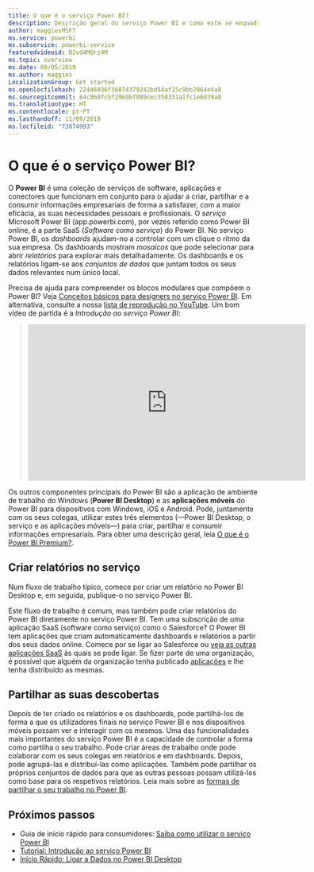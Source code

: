 ```yaml
---
title: O que é o serviço Power BI?
description: Descrição geral do serviço Power BI e como este se enquadra com as outras partes do Power BI.
author: maggiesMSFT
ms.service: powerbi
ms.subservice: powerbi-service
featuredvideoid: B2vd4MQrz4M
ms.topic: overview
ms.date: 09/05/2019
ms.author: maggies
LocalizationGroup: Get started
ms.openlocfilehash: 22446936f36074379242bd54af15c9bb2864e4a8
ms.sourcegitcommit: 64c860fcbf2969bf089cec358331a1fc1e0d39a8
ms.translationtype: HT
ms.contentlocale: pt-PT
ms.lasthandoff: 11/09/2019
ms.locfileid: "73874993"
---
```

# <a name="what-is-the-power-bi-service"></a>O que é o serviço Power BI?
O **Power BI** é uma coleção de serviços de software, aplicações e conectores que funcionam em conjunto para o ajudar a criar, partilhar e a consumir informações empresariais de forma a satisfazer, com a maior eficácia, as suas necessidades pessoais e profissionais. O *serviço* Microsoft Power BI (app.powerbi.com), por vezes referido como Power BI online, é a parte SaaS (*Software como serviço*) do Power BI. No serviço Power BI, os *dashboards* ajudam-no a controlar com um clique o ritmo da sua empresa. Os dashboards mostram *mosaicos* que pode selecionar para abrir *relatórios* para explorar mais detalhadamente. Os dashboards e os relatórios ligam-se aos *conjuntos de dados* que juntam todos os seus dados relevantes num único local. 

Precisa de ajuda para compreender os blocos modulares que compõem o Power BI? Veja [Conceitos básicos para designers no serviço Power BI](service-basic-concepts.md). Em alternativa, consulte a nossa [lista de reprodução no YouTube](https://www.youtube.com/playlist?list=PL1N57mwBHtN0JFoKSR0n-tBkUJHeMP2cP). Um bom vídeo de partida é a *Introdução ao serviço Power BI*:

> 
> <iframe width="560" height="315" src="https://www.youtube.com/embed/B2vd4MQrz4M" frameborder="0" allowfullscreen></iframe>
> 

Os outros componentes principais do Power BI são a aplicação de ambiente de trabalho do Windows (**Power BI Desktop**) e as **aplicações móveis** do Power BI para dispositivos com Windows, iOS e Android. Pode, juntamente com os seus colegas, utilizar estes três elementos (&mdash;Power BI Desktop, o serviço e as aplicações móveis&mdash;) para criar, partilhar e consumir informações empresariais. Para obter uma descrição geral, leia [O que é o Power BI Premium?](fundamentals/power-bi-overview.md).

## <a name="creating-reports-in-the-service"></a>Criar relatórios no serviço
Num fluxo de trabalho típico, comece por criar um relatório no Power BI Desktop e, em seguida, publique-o no serviço Power BI.  

Este fluxo de trabalho é comum, mas também pode criar relatórios do Power BI diretamente no serviço Power BI. Tem uma subscrição de uma aplicação SaaS (software como serviço) como o Salesforce? O Power BI tem aplicações que criam automaticamente dashboards e relatórios a partir dos seus dados online. Comece por se ligar ao Salesforce ou [veja as outras aplicações SaaS](service-get-data.md) às quais se pode ligar. Se fizer parte de uma organização, é possível que alguém da organização tenha publicado [aplicações](service-create-distribute-apps.md) e lhe tenha distribuído as mesmas.

## <a name="sharing-your-findings"></a>Partilhar as suas descobertas 

Depois de ter criado os relatórios e os dashboards, pode partilhá-los de forma a que os utilizadores finais no serviço Power BI e nos dispositivos móveis possam ver e interagir com os mesmos. Uma das funcionalidades mais importantes do serviço Power BI é a capacidade de controlar a forma como partilha o seu trabalho. Pode criar áreas de trabalho onde pode colaborar com os seus colegas em relatórios e em dashboards. Depois, pode agrupá-las e distribuí-las como aplicações. Também pode partilhar os próprios conjuntos de dados para que as outras pessoas possam utilizá-los como base para os respetivos relatórios. Leia mais sobre as [formas de partilhar o seu trabalho no Power BI](service-how-to-collaborate-distribute-dashboards-reports.md).

## <a name="next-steps"></a>Próximos passos
- Guia de início rápido para consumidores: [Saiba como utilizar o serviço Power BI](consumer/end-user-experience.md)   
- [Tutorial: Introdução ao serviço Power BI](service-get-started.md)
- [Início Rápido: Ligar a Dados no Power BI Desktop](desktop-quickstart-connect-to-data.md)
